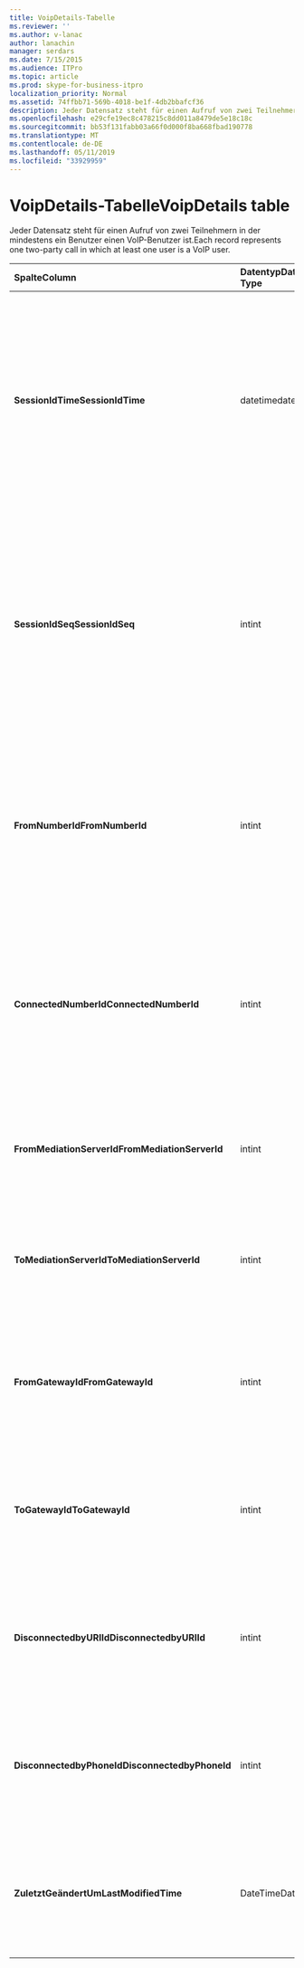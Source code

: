 ```yaml
---
title: VoipDetails-Tabelle
ms.reviewer: ''
ms.author: v-lanac
author: lanachin
manager: serdars
ms.date: 7/15/2015
ms.audience: ITPro
ms.topic: article
ms.prod: skype-for-business-itpro
localization_priority: Normal
ms.assetid: 74ffbb71-569b-4018-be1f-4db2bbafcf36
description: Jeder Datensatz steht für einen Aufruf von zwei Teilnehmern in der mindestens ein Benutzer einen VoIP-Benutzer ist.
ms.openlocfilehash: e29cfe19ec8c478215c8dd011a8479de5e18c18c
ms.sourcegitcommit: bb53f131fabb03a66f0d000f8ba668fbad190778
ms.translationtype: MT
ms.contentlocale: de-DE
ms.lasthandoff: 05/11/2019
ms.locfileid: "33929959"
---
```

# <a name="voipdetails-table"></a><span data-ttu-id="b8f01-103">VoipDetails-Tabelle</span><span class="sxs-lookup"><span data-stu-id="b8f01-103">VoipDetails table</span></span>
 
<span data-ttu-id="b8f01-104">Jeder Datensatz steht für einen Aufruf von zwei Teilnehmern in der mindestens ein Benutzer einen VoIP-Benutzer ist.</span><span class="sxs-lookup"><span data-stu-id="b8f01-104">Each record represents one two-party call in which at least one user is a VoIP user.</span></span>
  
|<span data-ttu-id="b8f01-105">**Spalte**</span><span class="sxs-lookup"><span data-stu-id="b8f01-105">**Column**</span></span>|<span data-ttu-id="b8f01-106">**Datentyp**</span><span class="sxs-lookup"><span data-stu-id="b8f01-106">**Data Type**</span></span>|<span data-ttu-id="b8f01-107">**Schlüssel/Index**</span><span class="sxs-lookup"><span data-stu-id="b8f01-107">**Key/Index**</span></span>|<span data-ttu-id="b8f01-108">**Details**</span><span class="sxs-lookup"><span data-stu-id="b8f01-108">**Details**</span></span>|
|:-----|:-----|:-----|:-----|
|<span data-ttu-id="b8f01-109">**SessionIdTime**</span><span class="sxs-lookup"><span data-stu-id="b8f01-109">**SessionIdTime**</span></span> <br/> |<span data-ttu-id="b8f01-110">datetime</span><span class="sxs-lookup"><span data-stu-id="b8f01-110">datetime</span></span>  <br/> |<span data-ttu-id="b8f01-111">Primary</span><span class="sxs-lookup"><span data-stu-id="b8f01-111">Primary</span></span>  <br/> |<span data-ttu-id="b8f01-112">Zeitpunkt der sitzungsanforderung.</span><span class="sxs-lookup"><span data-stu-id="b8f01-112">Time of session request.</span></span> <span data-ttu-id="b8f01-113">Zusammen mit **SessionIdSeq** verwendet zur eindeutigen Identifizierung eine Sitzung.</span><span class="sxs-lookup"><span data-stu-id="b8f01-113">Used in conjunction with **SessionIdSeq** to uniquely identify a session.</span></span> <span data-ttu-id="b8f01-114">Finden Sie unter der [Dialogs-Tabelle in Skype für Business Server 2015](dialogs.md) Weitere Informationen.</span><span class="sxs-lookup"><span data-stu-id="b8f01-114">See the [Dialogs table in Skype for Business Server 2015](dialogs.md) for more information.</span></span> <br/> |
|<span data-ttu-id="b8f01-115">**SessionIdSeq**</span><span class="sxs-lookup"><span data-stu-id="b8f01-115">**SessionIdSeq**</span></span> <br/> |<span data-ttu-id="b8f01-116">int</span><span class="sxs-lookup"><span data-stu-id="b8f01-116">int</span></span>  <br/> |<span data-ttu-id="b8f01-117">Primary</span><span class="sxs-lookup"><span data-stu-id="b8f01-117">Primary</span></span>  <br/> |<span data-ttu-id="b8f01-118">ID-Nummer, um die Sitzung zu identifizieren.</span><span class="sxs-lookup"><span data-stu-id="b8f01-118">ID number to identify the session.</span></span> <span data-ttu-id="b8f01-119">In Verbindung mit **SessionIdTime** verwendet, um eine Sitzung eindeutig zu identifizieren.</span><span class="sxs-lookup"><span data-stu-id="b8f01-119">Used in conjunction with **SessionIdTime** to uniquely identify a session.</span></span> <span data-ttu-id="b8f01-120">Finden Sie unter der [Dialogs-Tabelle in Skype für Business Server 2015](dialogs.md) Weitere Informationen.</span><span class="sxs-lookup"><span data-stu-id="b8f01-120">See the [Dialogs table in Skype for Business Server 2015](dialogs.md) for more information.</span></span> <br/> |
|<span data-ttu-id="b8f01-121">**FromNumberId**</span><span class="sxs-lookup"><span data-stu-id="b8f01-121">**FromNumberId**</span></span> <br/> |<span data-ttu-id="b8f01-122">int</span><span class="sxs-lookup"><span data-stu-id="b8f01-122">int</span></span>  <br/> |<span data-ttu-id="b8f01-123">Ausländisch</span><span class="sxs-lookup"><span data-stu-id="b8f01-123">Foreign</span></span>  <br/> |<span data-ttu-id="b8f01-124">**PhoneId** des Anrufers.</span><span class="sxs-lookup"><span data-stu-id="b8f01-124">**PhoneId** of the caller.</span></span> <span data-ttu-id="b8f01-125">Finden Sie weitere Informationen der [Phones-Tabelle](phones.md) .</span><span class="sxs-lookup"><span data-stu-id="b8f01-125">See the [Phones table](phones.md) for more information.</span></span> <span data-ttu-id="b8f01-126">Wenn nicht NULL und **FromGatewayId** ist nicht NULL, wurde der Anrufer eine PSTN-Benutzer.</span><span class="sxs-lookup"><span data-stu-id="b8f01-126">If not NULL and **FromGatewayId** is not NULL, then the caller was a PSTN user.</span></span> <br/> |
|<span data-ttu-id="b8f01-127">**ConnectedNumberId**</span><span class="sxs-lookup"><span data-stu-id="b8f01-127">**ConnectedNumberId**</span></span> <br/> |<span data-ttu-id="b8f01-128">int</span><span class="sxs-lookup"><span data-stu-id="b8f01-128">int</span></span>  <br/> |<span data-ttu-id="b8f01-129">Ausländisch</span><span class="sxs-lookup"><span data-stu-id="b8f01-129">Foreign</span></span>  <br/> |<span data-ttu-id="b8f01-130">**PhoneId** , der den Empfänger des Anrufs.</span><span class="sxs-lookup"><span data-stu-id="b8f01-130">**PhoneId** of the call receiver.</span></span> <span data-ttu-id="b8f01-131">Finden Sie weitere Informationen der [Phones-Tabelle](phones.md) .</span><span class="sxs-lookup"><span data-stu-id="b8f01-131">See the [Phones table](phones.md) for more information.</span></span> <span data-ttu-id="b8f01-132">Wenn nicht NULL und **ToGatewayId** ist nicht NULL, wurde der Empfänger des Anrufs eine PSTN-Benutzer.</span><span class="sxs-lookup"><span data-stu-id="b8f01-132">If not NULL and **ToGatewayId** is not NULL, then the call receiver was a PSTN user.</span></span> <br/> |
|<span data-ttu-id="b8f01-133">**FromMediationServerId**</span><span class="sxs-lookup"><span data-stu-id="b8f01-133">**FromMediationServerId**</span></span> <br/> |<span data-ttu-id="b8f01-134">int</span><span class="sxs-lookup"><span data-stu-id="b8f01-134">int</span></span>  <br/> |<span data-ttu-id="b8f01-135">Ausländisch</span><span class="sxs-lookup"><span data-stu-id="b8f01-135">Foreign</span></span>  <br/> |<span data-ttu-id="b8f01-136">Der Vermittlungsserver den Anruf stammt.</span><span class="sxs-lookup"><span data-stu-id="b8f01-136">The Mediation Server the call is coming from.</span></span> <span data-ttu-id="b8f01-137">Finden Sie weitere Informationen den [MediationServers-Tabelle](mediationservers.md) .</span><span class="sxs-lookup"><span data-stu-id="b8f01-137">See the [MediationServers table](mediationservers.md) for more information.</span></span> <br/> |
|<span data-ttu-id="b8f01-138">**ToMediationServerId**</span><span class="sxs-lookup"><span data-stu-id="b8f01-138">**ToMediationServerId**</span></span> <br/> |<span data-ttu-id="b8f01-139">int</span><span class="sxs-lookup"><span data-stu-id="b8f01-139">int</span></span>  <br/> |<span data-ttu-id="b8f01-140">Ausländisch</span><span class="sxs-lookup"><span data-stu-id="b8f01-140">Foreign</span></span>  <br/> |<span data-ttu-id="b8f01-141">Der Vermittlungsserver aufgerufen wird, sollte.</span><span class="sxs-lookup"><span data-stu-id="b8f01-141">The Mediation Server called is going to.</span></span> <span data-ttu-id="b8f01-142">Finden Sie weitere Informationen den [MediationServers-Tabelle](mediationservers.md) .</span><span class="sxs-lookup"><span data-stu-id="b8f01-142">See the [MediationServers table](mediationservers.md) for more information.</span></span> <br/> |
|<span data-ttu-id="b8f01-143">**FromGatewayId**</span><span class="sxs-lookup"><span data-stu-id="b8f01-143">**FromGatewayId**</span></span> <br/> |<span data-ttu-id="b8f01-144">int</span><span class="sxs-lookup"><span data-stu-id="b8f01-144">int</span></span>  <br/> |<span data-ttu-id="b8f01-145">Ausländisch</span><span class="sxs-lookup"><span data-stu-id="b8f01-145">Foreign</span></span>  <br/> |<span data-ttu-id="b8f01-146">Gateway der Anruf stammt.</span><span class="sxs-lookup"><span data-stu-id="b8f01-146">Gateway the call is coming from.</span></span> <span data-ttu-id="b8f01-147">[Gateways-Tabelle in Skype für Business Server 2015](gateways.md) Weitere Informationen finden Sie.</span><span class="sxs-lookup"><span data-stu-id="b8f01-147">See the [Gateways table in Skype for Business Server 2015](gateways.md) for more information.</span></span> <br/> |
|<span data-ttu-id="b8f01-148">**ToGatewayId**</span><span class="sxs-lookup"><span data-stu-id="b8f01-148">**ToGatewayId**</span></span> <br/> |<span data-ttu-id="b8f01-149">int</span><span class="sxs-lookup"><span data-stu-id="b8f01-149">int</span></span>  <br/> |<span data-ttu-id="b8f01-150">Ausländisch</span><span class="sxs-lookup"><span data-stu-id="b8f01-150">Foreign</span></span>  <br/> |<span data-ttu-id="b8f01-151">Gateway der Anruf wird zu übertragen.</span><span class="sxs-lookup"><span data-stu-id="b8f01-151">Gateway the call is going to.</span></span> <span data-ttu-id="b8f01-152">[Gateways-Tabelle in Skype für Business Server 2015](gateways.md) Weitere Informationen finden Sie.</span><span class="sxs-lookup"><span data-stu-id="b8f01-152">See the [Gateways table in Skype for Business Server 2015](gateways.md) for more information.</span></span> <br/> |
|<span data-ttu-id="b8f01-153">**DisconnectedbyURIId**</span><span class="sxs-lookup"><span data-stu-id="b8f01-153">**DisconnectedbyURIId**</span></span> <br/> |<span data-ttu-id="b8f01-154">int</span><span class="sxs-lookup"><span data-stu-id="b8f01-154">int</span></span>  <br/> |<span data-ttu-id="b8f01-155">Ausländisch</span><span class="sxs-lookup"><span data-stu-id="b8f01-155">Foreign</span></span>  <br/> |<span data-ttu-id="b8f01-156">Der URI des Benutzers, der den Anruf getrennt, wenn der Benutzer einen URI verfügt.</span><span class="sxs-lookup"><span data-stu-id="b8f01-156">URI of the user who disconnected the call, if the user has a URI.</span></span> <span data-ttu-id="b8f01-157">Finden Sie in der [Tabelle Benutzer](users.md) Weitere Informationen.</span><span class="sxs-lookup"><span data-stu-id="b8f01-157">See the [Users table](users.md) for more information.</span></span> <br/> |
|<span data-ttu-id="b8f01-158">**DisconnectedbyPhoneId**</span><span class="sxs-lookup"><span data-stu-id="b8f01-158">**DisconnectedbyPhoneId**</span></span> <br/> |<span data-ttu-id="b8f01-159">int</span><span class="sxs-lookup"><span data-stu-id="b8f01-159">int</span></span>  <br/> |<span data-ttu-id="b8f01-160">Ausländisch</span><span class="sxs-lookup"><span data-stu-id="b8f01-160">Foreign</span></span>  <br/> |<span data-ttu-id="b8f01-161">ID des Telefons, die der Anruf beendet wurde von einem Telefon getrennt.</span><span class="sxs-lookup"><span data-stu-id="b8f01-161">ID of the phone that disconnected the call was disconnected from a phone.</span></span> <span data-ttu-id="b8f01-162">Finden Sie weitere Informationen der [Phones-Tabelle](phones.md) .</span><span class="sxs-lookup"><span data-stu-id="b8f01-162">See the [Phones table](phones.md) for more information.</span></span> <br/> |
|<span data-ttu-id="b8f01-163">**ZuletztGeändertUm**</span><span class="sxs-lookup"><span data-stu-id="b8f01-163">**LastModifiedTime**</span></span> <br/> |<span data-ttu-id="b8f01-164">DateTime</span><span class="sxs-lookup"><span data-stu-id="b8f01-164">Datetime</span></span>  <br/> ||<span data-ttu-id="b8f01-165">Für die interne Verwendung durch den Überwachungsdienst.</span><span class="sxs-lookup"><span data-stu-id="b8f01-165">For internal use by the Monitoring service.</span></span>  <br/> <span data-ttu-id="b8f01-166">Dieses Feld wurde in Skype für Business Server 2015 eingeführt.</span><span class="sxs-lookup"><span data-stu-id="b8f01-166">This field was introduced in Skype for Business Server 2015.</span></span>  <br/> |
   

